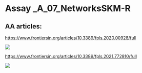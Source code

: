 # Assay _A_07_NetworksSKM-R

## AA articles:

https://www.frontiersin.org/articles/10.3389/fpls.2020.00928/full

![](https://www.frontiersin.org/files/Articles/548590/fpls-11-00928-HTML/image_m/fpls-11-00928-g001.jpg)

https://www.frontiersin.org/articles/10.3389/fpls.2021.772810/full

![](https://www.frontiersin.org/files/Articles/772810/fpls-12-772810-HTML-r1/image_m/fpls-12-772810-g001.jpg)
